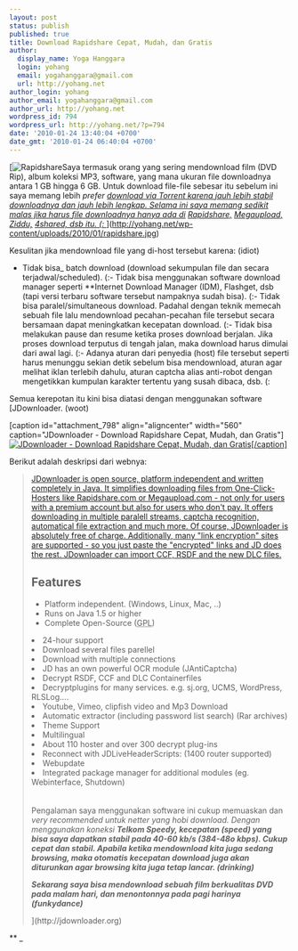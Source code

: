```yaml
---
layout: post
status: publish
published: true
title: Download Rapidshare Cepat, Mudah, dan Gratis
author:
  display_name: Yoga Hanggara
  login: yohang
  email: yogahanggara@gmail.com
  url: http://yohang.net
author_login: yohang
author_email: yogahanggara@gmail.com
author_url: http://yohang.net
wordpress_id: 794
wordpress_url: http://yohang.net/?p=794
date: '2010-01-24 13:40:04 +0700'
date_gmt: '2010-01-24 06:40:04 +0700'
---
```

[![](http://yohang.net/wp-content/uploads/2010/01/rapidshare-370x277.jpg "Rapidshare")Saya termasuk orang yang sering mendownload film (DVD Rip), album koleksi MP3, software, yang mana ukuran file downloadnya antara 1 GB hingga 6 GB. Untuk download file-file sebesar itu sebelum ini saya memang lebih _prefer [download via Torrent karena jauh lebih stabil downloadnya dan jauh lebih lengkap. Selama ini saya memang sedikit malas jika harus file downloadnya hanya ada di](http://yohang.net/mencari-dan-download-mp3-di-internet-torrent.html) [Rapidshare,](http://www.rapidshare.com/) [Megaupload,](http://www.megaupload.com/) [Ziddu,](http://www.ziddu.com/) [4shared, dsb itu. (: <!--more-->](http://www.4shared.com/)_](http://yohang.net/wp-content/uploads/2010/01/rapidshare.jpg)

Kesulitan jika mendownload file yang di-host tersebut karena: (idiot)

- Tidak bisa_ batch download (download sekumpulan file dan secara terjadwal/scheduled). (:- Tidak bisa menggunakan software download manager seperti **Internet Download Manager (IDM), Flashget, dsb (tapi versi terbaru software tersebut nampaknya sudah bisa). (:- Tidak bisa paralel/simultaneous download. Padahal dengan teknik memecah sebuah file lalu mendownload pecahan-pecahan file tersebut secara bersamaan dapat meningkatkan kecepatan download. (:- Tidak bisa melakukan pause dan resume ketika proses download berjalan. Jika proses download terputus di tengah jalan, maka download harus dimulai dari awal lagi. (:- Adanya aturan dari penyedia (host) file tersebut seperti harus menunggu sekian detik sebelum bisa mendownload, aturan agar melihat iklan terlebih dahulu, aturan captcha alias anti-robot dengan mengetikkan kumpulan karakter tertentu yang susah dibaca, dsb. (:  
  
  
Semua kerepotan itu kini bisa diatasi dengan menggunakan software [JDownloader. (woot)

[caption id="attachment\_798" align="aligncenter" width="560" caption="JDownloader - Download Rapidshare Cepat, Mudah, dan Gratis"] [![](http://yohang.net/wp-content/uploads/2010/01/jdownloader-560x420.jpg "JDownloader - Download Rapidshare Cepat, Mudah, dan Gratis")[/caption]](http://yohang.net/wp-content/uploads/2010/01/jdownloader.jpg)

Berikut adalah deskripsi dari webnya:

> [JDownloader is open source, platform independent and written completely in Java. It simplifies downloading files from One-Click-Hosters like Rapidshare.com or Megaupload.com - not only for users with a premium account but also for users who don't pay. It offers downloading in multiple paralell streams, captcha recognition, automatical file extraction and much more. Of course, JDownloader is absolutely free of charge. Additionally, many "link encryption" sites are supported - so you just paste the "encrypted" links and JD does the rest. JDownloader can import CCF, RSDF and the new DLC files.](http://jdownloader.org/home/features)
> 
> ## Features
> - Platform independent. (Windows, Linux, Mac, ..)
> - Runs on Java 1.5 or higher
> - Complete Open-Source (<acronym title="GNU General Public License">GPL)
> <li>24-hour support
> </li>
> <li>Download several files parellel
> </li>
> <li>Download with multiple connections
> </li>
> <li>JD has an own powerful OCR module (JAntiCaptcha)
> </li>
> <li>Decrypt RSDF, CCF and DLC Containerfiles
> </li>
> <li>Decryptplugins for many services. e.g. sj.org, UCMS, WordPress, RLSLog….
> </li>
> <li>Youtube, Vimeo, clipfish video and Mp3 Download
> </li>
> <li>Automatic extractor (including password list search) (Rar archives)
> </li>
> <li>Theme Support
> </li>
> <li>Multilingual
> </li>
> <li>About 110 hoster and over 300 decrypt plug-ins
> </li>
> <li>Reconnect with JDLiveHeaderScripts: (1400 router supported)
> </li>
> <li>Webupdate
> </li>
> <li>Integrated package manager for additional modules (eg. Webinterface, Shutdown)<br>
> <br>
> <br>
> Pengalaman saya menggunakan software ini cukup memuaskan dan <em>very recommended untuk netter yang hobi download. Dengan menggunakan koneksi <strong>Telkom Speedy, kecepatan (<em>speed) yang bisa saya dapatkan stabil pada <strong>40-60 kb/s (384-48o kbps). Cukup cepat dan stabil. Apabila ketika mendownload kita juga sedang browsing, maka otomatis kecepatan download juga akan diturunkan agar browsing kita juga tetap lancar. (drinking)
> <p>Sekarang saya bisa mendownload sebuah film berkualitas DVD pada malam hari, dan menontonnya pada pagi harinya (funkydance)</p>
> </strong></em></strong></em>
> </li></acronym>](http://jdownloader.org)

**
_
